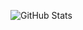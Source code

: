 ![GitHub Stats](https://github-readme-stats.vercel.app/api?username=your-username&show_icons=true&theme=radical&count_private=true&include_all_commits=true)
